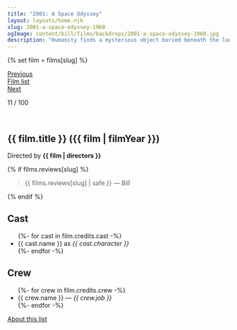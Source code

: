 ```yaml
---
title: "2001: A Space Odyssey"
layout: layouts/home.njk
slug: 2001-a-space-odyssey-1968
ogImage: content/bill/films/backdrops/2001-a-space-odyssey-1968.jpg
description: "Humanity finds a mysterious object buried beneath the lunar surface and sets off to find its origins with the help of HAL 9000, the world's most advanced super computer."
---
```


{% set film = films[slug] %}

<nav class="films">
  <div class="prev">
    <a href="../in-the-heat-of-the-night-1967"><i class="fa-solid fa-chevron-left fa-xs"></i> Previous</a>
  </div>
  <div>
    <a href="../">Film list</a>
  </div>
  <div class="next">
    <a href="../bullitt-1968">Next <i class="fa-solid fa-chevron-right fa-xs"></i></a>
  </div>
</nav>

<p>11 / 100</p>

<article class="film slug-2001-a-space-odyssey-1968">
  <div class="backdrop-and-poster">
    <img class="poster" src="../films/posters/{{ slug }}.jpg" alt="">
    <img class="backdrop" src="../films/backdrops/{{ slug }}.jpg" alt="">
  </div>

  <h1>{{ film.title }} ({{ film | filmYear }})</h1>

  

  <p class="director">
    Directed by <strong>{{ film | directors }}</strong>
  </p>

  {% if films.reviews[slug] %}
    <blockquote> 
      {{ films.reviews[slug] | safe }} <em>— Bill</em>
    </blockquote> 
  {% endif %}

  <h2>
    Cast
  </h2>
  <ul>
    {%- for cast in film.credits.cast -%}
      <li>
        {{ cast.name }} as <em>{{ cast.character }}</em>
      </li>
    {%- endfor -%}
  </ul>

  <h2>
    Crew
  </h2>
  <ul>
    {%- for crew in film.credits.crew -%}
      <li>
        {{ crew.name }} &mdash; <em>{{ crew.job }}</em>
      </li>
    {%- endfor -%}
  </ul>
</article>
<footer>
  <a href="../about">About this list</a>
</footer>
